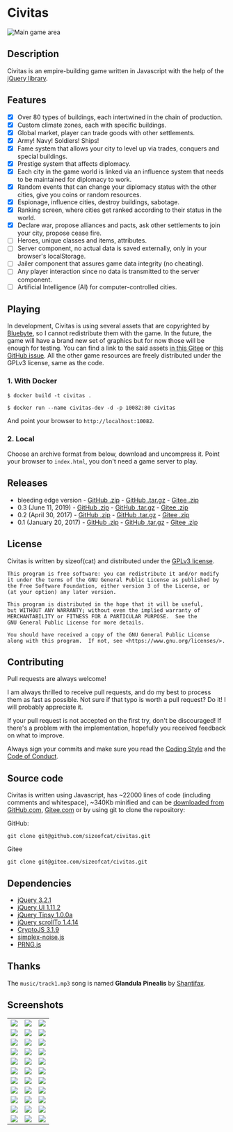 Civitas
=======

![Main game area](docs/images/civitas-screenshot-2.jpg)

## Description

Civitas is an empire-building game written in Javascript with the help of the [jQuery library](https://jquery.org/).

<!--more-->

## Features

- [x] Over 80 types of buildings, each intertwined in the chain of production.
- [x] Custom climate zones, each with specific buildings.
- [x] Global market, player can trade goods with other settlements.
- [x] Army! Navy! Soldiers! Ships!
- [x] Fame system that allows your city to level up via trades, conquers and special buildings.
- [x] Prestige system that affects diplomacy.
- [x] Each city in the game world is linked via an influence system that needs to be maintained for diplomacy to work.
- [x] Random events that can change your diplomacy status with the other cities, give you coins or random resources.
- [x] Espionage, influence cities, destroy buildings, sabotage.
- [x] Ranking screen, where cities get ranked according to their status in the world.
- [x] Declare war, propose alliances and pacts, ask other settlements to join your city, propose cease fire.
- [ ] Heroes, unique classes and items, attributes.
- [ ] Server component, no actual data is saved externally, only in your browser's localStorage.
- [ ] Jailer component that assures game data integrity (no cheating).
- [ ] Any player interaction since no data is transmitted to the server component.
- [ ] Artificial Intelligence (AI) for computer-controlled cities.

## Playing

In development, Civitas is using several assets that are copyrighted by [Bluebyte](https://www.bluebyte.com), so I cannot redistribute them with the game. In the future, the game will have a brand new set of graphics but for now those will be enough for testing. You can find a link to the said assets [in this Gitee](https://gitee.com/sizeofcat/civitas/issues/IZBLB) or [this GitHub issue](https://github.com/sizeofcat/civitas/issues/1#issuecomment-513243623). All the other game resources are freely distributed under the GPLv3 license, same as the code.


### 1. With Docker

```
$ docker build -t civitas .

$ docker run --name civitas-dev -d -p 10082:80 civitas
```

And point your browser to `http://localhost:10082`.

### 2. Local

Choose an archive format from below, download and uncompress it. Point your browser to `index.html`, you don't need a game server to play.

## Releases

- bleeding edge version - [GitHub .zip](https://github.com/sizeofcat/civitas/archive/master.zip) - [GitHub .tar.gz](https://github.com/sizeofcat/civitas/archive/master.tar.gz) - [Gitee .zip](https://gitee.com/sizeofcat/civitas/repository/archive/develop.zip)
- 0.3 (June 11, 2019) - [GitHub .zip](https://github.com/sizeofcat/civitas/archive/v0.3.zip) - [GitHub .tar.gz](https://github.com/sizeofcat/civitas/archive/v0.3.tar.gz) - [Gitee .zip](https://gitee.com/sizeofcat/civitas/repository/archive/v0.3)
- 0.2 (April 30, 2017) - [GitHub .zip](https://github.com/sizeofcat/civitas/archive/v0.2.zip) - [GitHub .tar.gz](https://github.com/sizeofcat/civitas/archive/v0.2.tar.gz) - [Gitee .zip](https://gitee.com/sizeofcat/civitas/repository/archive/v0.2)
- 0.1 (January 20, 2017) - [GitHub .zip](https://github.com/sizeofcat/civitas/archive/v0.1.zip) - [GitHub .tar.gz](https://github.com/sizeofcat/civitas/archive/v0.1.tar.gz) - [Gitee .zip](https://gitee.com/sizeofcat/civitas/repository/archive/v0.1)

## License

Civitas is written by sizeof(cat) <sizeofcat AT riseup DOT net> and distributed under the [GPLv3 license](LICENSE).

```
This program is free software: you can redistribute it and/or modify
it under the terms of the GNU General Public License as published by
the Free Software Foundation, either version 3 of the License, or
(at your option) any later version.

This program is distributed in the hope that it will be useful,
but WITHOUT ANY WARRANTY; without even the implied warranty of
MERCHANTABILITY or FITNESS FOR A PARTICULAR PURPOSE.  See the
GNU General Public License for more details.

You should have received a copy of the GNU General Public License
along with this program.  If not, see <https://www.gnu.org/licenses/>.
```

## Contributing

Pull requests are always welcome!

I am always thrilled to receive pull requests, and do my best to process them as fast as possible. Not sure if that typo is worth a pull request? Do it! I will probably appreciate it.

If your pull request is not accepted on the first try, don't be discouraged! If there's a problem with the implementation, hopefully you received feedback on what to improve.

Always sign your commits and make sure you read the [Coding Style](CODING-STYLE.md) and the [Code of Conduct](CODE-OF-CONDUCT.md).

## Source code

Civitas is written using Javascript, has ~22000 lines of code (including comments and whitespace), ~340Kb minified and can be [downloaded from GitHub.com](https://github.com/sizeofcat/civitas/archive/master.zip), [Gitee.com](https://gitee.com/sizeofcat/civitas/repository/archive/master.zip) or by using git to clone the repository:

GitHub:

`git clone git@github.com/sizeofcat/civitas.git`

Gitee

`git clone git@gitee.com/sizeofcat/civitas.git`

## Dependencies

- [jQuery 3.2.1](https://jquery.com/)
- [jQuery UI 1.11.2](https://jqueryui.com/)
- [jQuery Tipsy 1.0.0a](https://github.com/jaz303/tipsy)
- [jQuery scrollTo 1.4.14](https://github.com/flesler/jquery.scrollTo)
- [CryptoJS 3.1.9](https://github.com/brix/crypto-js)
- [simplex-noise.js](https://github.com/jwagner/simplex-noise.js)
- [PRNG.js](https://github.com/odogono/prng-parkmiller-js)

## Thanks

The `music/track1.mp3` song is named __Glandula Pinealis__ by [Shantifax](https://ektoplazm.com/artist/shantifax).

## Screenshots

| | | |
|---|---|---|
| ![](docs/images/civitas-screenshot-1.jpg) | ![](docs/images/civitas-screenshot-34.jpg) | ![](docs/images/civitas-screenshot-3.jpg) |
| ![](docs/images/civitas-screenshot-4.jpg) | ![](docs/images/civitas-screenshot-5.jpg) | ![](docs/images/civitas-screenshot-6.jpg) |
| ![](docs/images/civitas-screenshot-7.jpg) | ![](docs/images/civitas-screenshot-8.jpg) | ![](docs/images/civitas-screenshot-9.jpg) |
| ![](docs/images/civitas-screenshot-10.jpg) | ![](docs/images/civitas-screenshot-11.jpg) | ![](docs/images/civitas-screenshot-12.jpg) |
| ![](docs/images/civitas-screenshot-13.jpg) | ![](docs/images/civitas-screenshot-14.jpg) | ![](docs/images/civitas-screenshot-15.jpg) |
| ![](docs/images/civitas-screenshot-16.jpg) | ![](docs/images/civitas-screenshot-17.jpg) | ![](docs/images/civitas-screenshot-18.jpg) |
| ![](docs/images/civitas-screenshot-19.jpg) | ![](docs/images/civitas-screenshot-20.jpg) | ![](docs/images/civitas-screenshot-21.jpg) |
| ![](docs/images/civitas-screenshot-22.jpg) | ![](docs/images/civitas-screenshot-23.jpg) | ![](docs/images/civitas-screenshot-24.jpg) |
| ![](docs/images/civitas-screenshot-25.jpg) | ![](docs/images/civitas-screenshot-26.jpg) | ![](docs/images/civitas-screenshot-27.jpg) |
| ![](docs/images/civitas-screenshot-28.jpg) | ![](docs/images/civitas-screenshot-29.jpg) | ![](docs/images/civitas-screenshot-30.jpg) |
| ![](docs/images/civitas-screenshot-31.jpg) | ![](docs/images/civitas-screenshot-32.jpg) | ![](docs/images/civitas-screenshot-33.jpg) |

